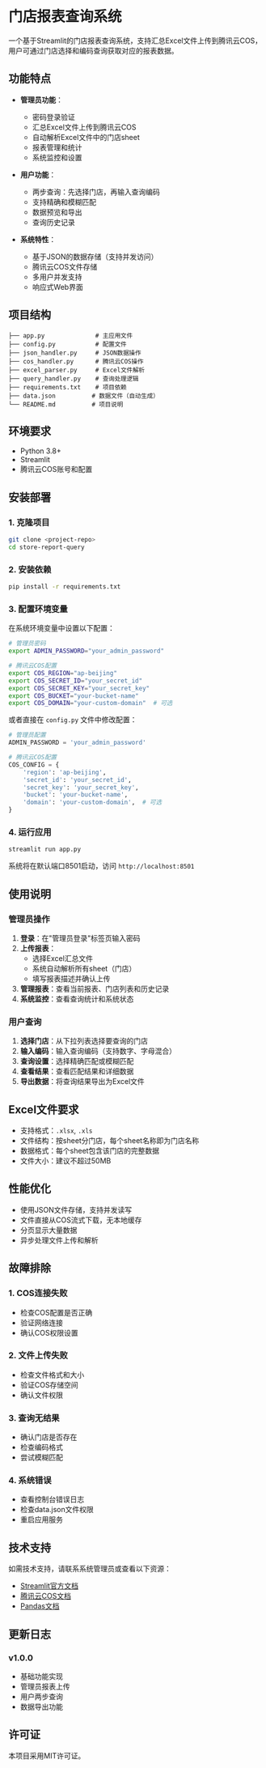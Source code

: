 # 门店报表查询系统

一个基于Streamlit的门店报表查询系统，支持汇总Excel文件上传到腾讯云COS，用户可通过门店选择和编码查询获取对应的报表数据。

## 功能特点

- **管理员功能**：
  - 密码登录验证
  - 汇总Excel文件上传到腾讯云COS
  - 自动解析Excel文件中的门店sheet
  - 报表管理和统计
  - 系统监控和设置

- **用户功能**：
  - 两步查询：先选择门店，再输入查询编码
  - 支持精确和模糊匹配
  - 数据预览和导出
  - 查询历史记录

- **系统特性**：
  - 基于JSON的数据存储（支持并发访问）
  - 腾讯云COS文件存储
  - 多用户并发支持
  - 响应式Web界面

## 项目结构

```
├── app.py              # 主应用文件
├── config.py           # 配置文件
├── json_handler.py     # JSON数据操作
├── cos_handler.py      # 腾讯云COS操作
├── excel_parser.py     # Excel文件解析
├── query_handler.py    # 查询处理逻辑
├── requirements.txt    # 项目依赖
├── data.json          # 数据文件（自动生成）
└── README.md          # 项目说明
```

## 环境要求

- Python 3.8+
- Streamlit
- 腾讯云COS账号和配置

## 安装部署

### 1. 克隆项目

```bash
git clone <project-repo>
cd store-report-query
```

### 2. 安装依赖

```bash
pip install -r requirements.txt
```

### 3. 配置环境变量

在系统环境变量中设置以下配置：

```bash
# 管理员密码
export ADMIN_PASSWORD="your_admin_password"

# 腾讯云COS配置
export COS_REGION="ap-beijing"
export COS_SECRET_ID="your_secret_id"
export COS_SECRET_KEY="your_secret_key"
export COS_BUCKET="your-bucket-name"
export COS_DOMAIN="your-custom-domain"  # 可选
```

或者直接在 `config.py` 文件中修改配置：

```python
# 管理员配置
ADMIN_PASSWORD = 'your_admin_password'

# 腾讯云COS配置
COS_CONFIG = {
    'region': 'ap-beijing',
    'secret_id': 'your_secret_id',
    'secret_key': 'your_secret_key',
    'bucket': 'your-bucket-name',
    'domain': 'your-custom-domain',  # 可选
}
```

### 4. 运行应用

```bash
streamlit run app.py
```

系统将在默认端口8501启动，访问 `http://localhost:8501`

## 使用说明

### 管理员操作

1. **登录**：在"管理员登录"标签页输入密码
2. **上传报表**：
   - 选择Excel汇总文件
   - 系统自动解析所有sheet（门店）
   - 填写报表描述并确认上传
3. **管理报表**：查看当前报表、门店列表和历史记录
4. **系统监控**：查看查询统计和系统状态

### 用户查询

1. **选择门店**：从下拉列表选择要查询的门店
2. **输入编码**：输入查询编码（支持数字、字母混合）
3. **查询设置**：选择精确匹配或模糊匹配
4. **查看结果**：查看匹配结果和详细数据
5. **导出数据**：将查询结果导出为Excel文件

## Excel文件要求

- 支持格式：`.xlsx`, `.xls`
- 文件结构：按sheet分门店，每个sheet名称即为门店名称
- 数据格式：每个sheet包含该门店的完整数据
- 文件大小：建议不超过50MB

## 性能优化

- 使用JSON文件存储，支持并发读写
- 文件直接从COS流式下载，无本地缓存
- 分页显示大量数据
- 异步处理文件上传和解析

## 故障排除

### 1. COS连接失败
- 检查COS配置是否正确
- 验证网络连接
- 确认COS权限设置

### 2. 文件上传失败
- 检查文件格式和大小
- 验证COS存储空间
- 确认文件权限

### 3. 查询无结果
- 确认门店是否存在
- 检查编码格式
- 尝试模糊匹配

### 4. 系统错误
- 查看控制台错误日志
- 检查data.json文件权限
- 重启应用服务

## 技术支持

如需技术支持，请联系系统管理员或查看以下资源：

- [Streamlit官方文档](https://docs.streamlit.io/)
- [腾讯云COS文档](https://cloud.tencent.com/document/product/436)
- [Pandas文档](https://pandas.pydata.org/docs/)

## 更新日志

### v1.0.0
- 基础功能实现
- 管理员报表上传
- 用户两步查询
- 数据导出功能

## 许可证

本项目采用MIT许可证。
